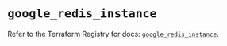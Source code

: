 # `google_redis_instance`

Refer to the Terraform Registry for docs: [`google_redis_instance`](https://registry.terraform.io/providers/hashicorp/google-beta/5.12.0/docs/resources/google_redis_instance).
